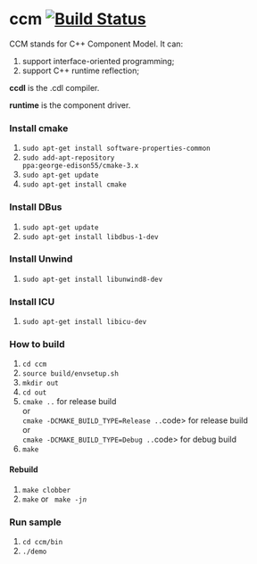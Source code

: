 # ccm [![Build Status](https://travis-ci.org/jingcao80/ccm.svg?branch=master)](https://travis-ci.org/jingcao80/ccm)

CCM stands for C++ Component Model. It can:
1. support interface-oriented programming;
2. support C++ runtime reflection;

**ccdl** is the .cdl compiler.

**runtime** is the component driver.

### Install cmake
1. <code>sudo apt-get install software-properties-common</code>
2. <code>sudo add-apt-repository ppa:george-edison55/cmake-3.x</code>
3. <code>sudo apt-get update</code>
4. <code>sudo apt-get install cmake</code>

### Install DBus
1. <code>sudo apt-get update</code>
2. <code>sudo apt-get install libdbus-1-dev</code>

### Install Unwind
1. <code>sudo apt-get install libunwind8-dev</code>

### Install ICU
1. <code>sudo apt-get install libicu-dev</code>

### How to build
1. <code>cd ccm</code>
2. <code>source build/envsetup.sh</code>
2. <code>mkdir out</code>
3. <code>cd out</code>
4. <code>cmake ..</code> for release build  
    or  
   <code>cmake -DCMAKE_BUILD_TYPE=Release ..</code>code> for release build  
    or  
   <code>cmake -DCMAKE_BUILD_TYPE=Debug ..</code>code> for debug build
5. <code>make</code>

#### Rebuild
1. <code>make clobber</code>
2. <code>make</code> or <code> make -j*n*</code>

### Run sample
1. <code>cd ccm/bin</code>
2. <code>./demo</code>
